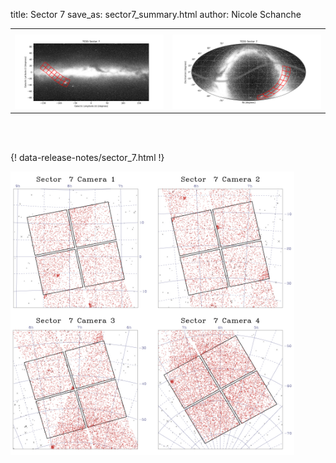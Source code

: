 title: Sector 7
save_as: sector7_summary.html
author: Nicole Schanche


<table>
  <tr>
    <th colspan="2" ></th>
  </tr>
  <tr>
    <td width="50%" style = "text-align: center;">
          <img class="img-responsive" style="max-width:100%;" src="images/sector-plots/tess_galactic_sector_007.png"> 
    </td>
    <td width="50%" style = "text-align: center;">
          <img class="img-responsive" style="max-width:100%;" src="images/sector-plots/tess_icrs_sector_007.png">
    </td>
  </tr>
</table>
<br></br>





{! data-release-notes/sector_7.html !}

<img class="img-responsive" style="max-width:90%;" src="images/sector-plots/sector-plots.007.jpeg">